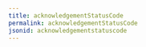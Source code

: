 ```yaml
---
title: acknowledgementStatusCode
permalink: acknowledgementStatusCode
jsonid: acknowledgementstatuscode
---
```

